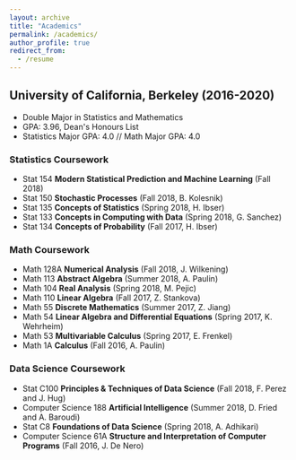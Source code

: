 ```yaml
---
layout: archive
title: "Academics"
permalink: /academics/
author_profile: true
redirect_from:
  - /resume
---
```


## University of California, Berkeley (2016-2020)
- Double Major in Statistics and Mathematics
- GPA: 3.96, Dean's Honours List
- Statistics Major GPA: 4.0 // Math Major GPA: 4.0

### Statistics Coursework

- Stat 154 **Modern Statistical Prediction and Machine Learning** (Fall 2018)
- Stat 150 **Stochastic Processes** (Fall 2018, B. Kolesnik)
- Stat 135 **Concepts of Statistics** (Spring 2018, H. Ibser)
- Stat 133 **Concepts in Computing with Data** (Spring 2018, G. Sanchez)
- Stat 134 **Concepts of Probability** (Fall 2017, H. Ibser)

### Math Coursework

- Math 128A **Numerical Analysis** (Fall 2018, J. Wilkening)
- Math 113 **Abstract Algebra** (Summer 2018, A. Paulin)
- Math 104 **Real Analysis** (Spring 2018, M. Pejic)
- Math 110 **Linear Algebra** (Fall 2017, Z. Stankova)
- Math 55 **Discrete Mathematics** (Summer 2017, Z. Jiang)
- Math 54 **Linear Algebra and Differential Equations** (Spring 2017, K. Wehrheim)
- Math 53 **Multivariable Calculus** (Spring 2017, E. Frenkel)
- Math 1A **Calculus** (Fall 2016, A. Paulin)

### Data Science Coursework

- Stat C100 **Principles & Techniques of Data Science** (Fall 2018, F. Perez and J. Hug)
- Computer Science 188 **Artificial Intelligence** (Summer 2018, D. Fried and A. Baroudi)
- Stat C8 **Foundations of Data Science** (Spring 2018, A. Adhikari)
- Computer Science 61A **Structure and Interpretation of Computer Programs** (Fall 2016, J. De Nero)
